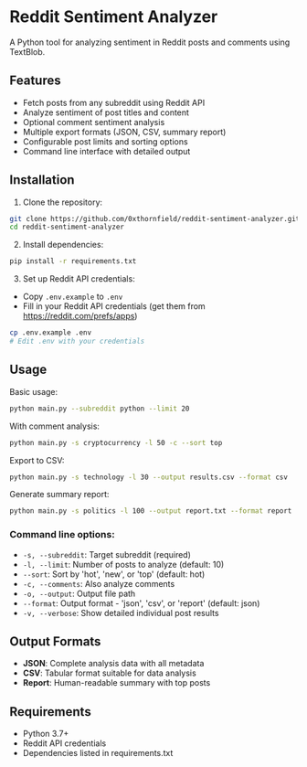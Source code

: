 # Reddit Sentiment Analyzer

A Python tool for analyzing sentiment in Reddit posts and comments using TextBlob.

## Features

- Fetch posts from any subreddit using Reddit API
- Analyze sentiment of post titles and content 
- Optional comment sentiment analysis
- Multiple export formats (JSON, CSV, summary report)
- Configurable post limits and sorting options
- Command line interface with detailed output

## Installation

1. Clone the repository:
```bash
git clone https://github.com/0xthornfield/reddit-sentiment-analyzer.git
cd reddit-sentiment-analyzer
```

2. Install dependencies:
```bash
pip install -r requirements.txt
```

3. Set up Reddit API credentials:
- Copy `.env.example` to `.env`
- Fill in your Reddit API credentials (get them from https://reddit.com/prefs/apps)
```bash
cp .env.example .env
# Edit .env with your credentials
```

## Usage

Basic usage:
```bash
python main.py --subreddit python --limit 20
```

With comment analysis:
```bash
python main.py -s cryptocurrency -l 50 -c --sort top
```

Export to CSV:
```bash
python main.py -s technology -l 30 --output results.csv --format csv
```

Generate summary report:
```bash
python main.py -s politics -l 100 --output report.txt --format report
```

### Command line options:
- `-s, --subreddit`: Target subreddit (required)
- `-l, --limit`: Number of posts to analyze (default: 10)  
- `--sort`: Sort by 'hot', 'new', or 'top' (default: hot)
- `-c, --comments`: Also analyze comments
- `-o, --output`: Output file path
- `--format`: Output format - 'json', 'csv', or 'report' (default: json)
- `-v, --verbose`: Show detailed individual post results

## Output Formats

- **JSON**: Complete analysis data with all metadata
- **CSV**: Tabular format suitable for data analysis
- **Report**: Human-readable summary with top posts

## Requirements

- Python 3.7+
- Reddit API credentials
- Dependencies listed in requirements.txt